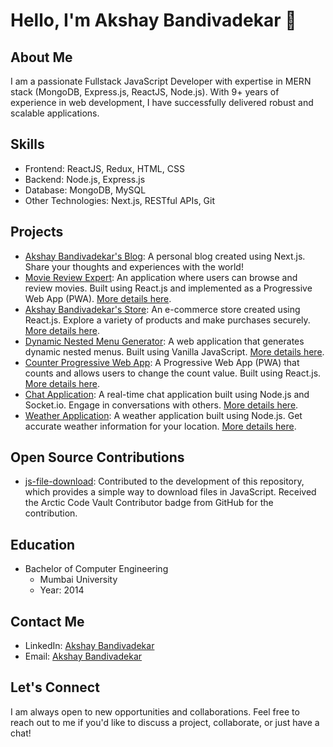 # Hello, I'm Akshay Bandivadekar 👋

## About Me
I am a passionate Fullstack JavaScript Developer with expertise in MERN stack (MongoDB, Express.js, ReactJS, Node.js). With 9+ years of experience in web development, I have successfully delivered robust and scalable applications.

## Skills
- Frontend: ReactJS, Redux, HTML, CSS
- Backend: Node.js, Express.js
- Database: MongoDB, MySQL
- Other Technologies: Next.js, RESTful APIs, Git

## Projects
- <a href="https://blog.akshaybandivadekar.vercel.app/" target="_blank">Akshay Bandivadekar's Blog</a>: A personal blog created using Next.js. Share your thoughts and experiences with the world!
- <a href="https://movie-review-expert-pwa.netlify.app/" target="_blank">Movie Review Expert</a>: An application where users can browse and review movies. Built using React.js and implemented as a Progressive Web App (PWA). <a href="https://blog.akshaybandivadekar.vercel.app/projects/movie-review-expert-pwa" target="_blank">More details here</a>.
- <a href="https://akshay-bandivadekar-store.netlify.app/" target="_blank">Akshay Bandivadekar's Store</a>: An e-commerce store created using React.js. Explore a variety of products and make purchases securely. <a href="https://blog.akshaybandivadekar.vercel.app/projects/akshay-bandivadekar-store" target="_blank">More details here</a>.
- <a href="https://dynamic-nested-menu.netlify.app/" target="_blank">Dynamic Nested Menu Generator</a>: A web application that generates dynamic nested menus. Built using Vanilla JavaScript. <a href="https://blog.akshaybandivadekar.vercel.app/projects/dynamic-nested-menu" target="_blank">More details here</a>.
- <a href="https://counter-change-pwa.netlify.app/" target="_blank">Counter Progressive Web App</a>: A Progressive Web App (PWA) that counts and allows users to change the count value. Built using React.js. <a href="https://blog.akshaybandivadekar.vercel.app/projects/counter-change-pwa" target="_blank">More details here</a>.
- <a href="https://chat-application-akshaybandivadekar.onrender.com/" target="_blank">Chat Application</a>: A real-time chat application built using Node.js and Socket.io. Engage in conversations with others. <a href="https://blog.akshaybandivadekar.vercel.app/projects/chat-application" target="_blank">More details here</a>.
- <a href="https://akshay-weather-website.vercel.app/" target="_blank">Weather Application</a>: A weather application built using Node.js. Get accurate weather information for your location. <a href="https://blog.akshaybandivadekar.vercel.app/projects/weather-application" target="_blank">More details here</a>.

## Open Source Contributions
- <a href="https://github.com/kennethjiang/js-file-download" target="_blank">js-file-download</a>: Contributed to the development of this repository, which provides a simple way to download files in JavaScript. Received the Arctic Code Vault Contributor badge from GitHub for the contribution.

## Education
- Bachelor of Computer Engineering
  - Mumbai University
  - Year: 2014

## Contact Me
- LinkedIn: <a href="https://www.linkedin.com/in/akshay-bandivadekar/" target="_blank">Akshay Bandivadekar</a>
- Email: <a href="mailto:akshaybandivadekar20@gmail.com">Akshay Bandivadekar</a>

## Let's Connect
I am always open to new opportunities and collaborations. Feel free to reach out to me if you'd like to discuss a project, collaborate, or just have a chat!
